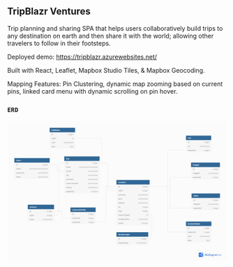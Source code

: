 ## TripBlazr Ventures

Trip planning and sharing SPA that helps users collaboratively build trips to any destination on earth and then share it with the world; allowing other travelers to follow in their footsteps.

Deployed demo: https://tripblazr.azurewebsites.net/

Built with React, Leaflet, Mapbox Studio Tiles, & Mapbox Geocoding.

Mapping Features: Pin Clustering, dynamic map zooming based on current pins, linked card menu with dynamic scrolling on pin hover. 


### `ERD`

![ERD diagram](tripblazr-erd.png)
